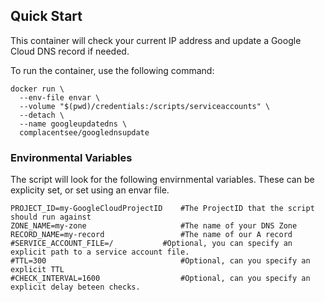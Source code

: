 ## Quick Start

This container will check your current IP address and update a Google Cloud DNS record if needed.

To run the container, use the following command:

```
docker run \
  --env-file envar \
  --volume "$(pwd)/credentials:/scripts/serviceaccounts" \
  --detach \
  --name googleupdatedns \
  complacentsee/googlednsupdate
```

### Environmental Variables
The script will look for the following envirnmental variables. These can be explicity set, or set using an envar file. 
```
PROJECT_ID=my-GoogleCloudProjectID    #The ProjectID that the script should run against
ZONE_NAME=my-zone                     #The name of your DNS Zone
RECORD_NAME=my-record                 #The name of our A record
#SERVICE_ACCOUNT_FILE=/		      #Optional, you can specify an explicit path to a service account file.
#TTL=300                              #Optional, can you specify an explicit TTL
#CHECK_INTERVAL=1600                  #Optional, can you specify an explicit delay beteen checks. 
```

